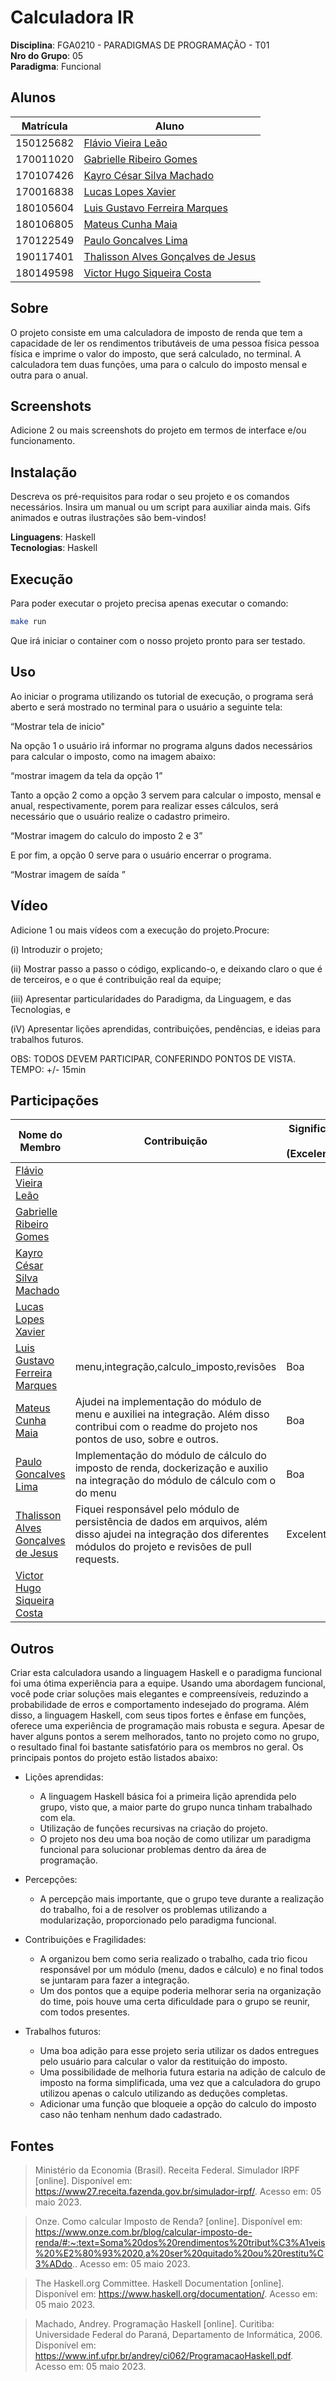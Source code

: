 # Calculadora IR

**Disciplina**: FGA0210 - PARADIGMAS DE PROGRAMAÇÃO - T01 <br>
**Nro do Grupo**: 05<br>
**Paradigma**: Funcional<br>

## Alunos

| Matrícula | Aluno                                                                    |
| --------- | ------------------------------------------------------------------------ |
| 150125682 | [Flávio Vieira Leão](https://github.com/flaviovl)                        |
| 170011020 | [Gabrielle Ribeiro Gomes](https://github.com/Gabrielle-Ribeiro)          |
| 170107426 | [Kayro César Silva Machado](https://github.com/kayrocesar)               |
| 170016838 | [Lucas Lopes Xavier](https://github.com/lucaslop)                        |
| 180105604 | [Luis Gustavo Ferreira Marques](https://github.com/luisgfmarques)        |
| 180106805 | [Mateus Cunha Maia](https://github.com/mateusmaiamaia)                   |
| 170122549 | [Paulo Goncalves Lima](https://github.com/PauloGoncalvesLima)            |
| 190117401 | [Thalisson Alves Gonçalves de Jesus](https://github.com/Thalisson-Alves) |
| 180149598 | [Victor Hugo Siqueira Costa](https://github.com/8ifq3)                   |

## Sobre

O projeto consiste em uma calculadora de imposto de renda que tem a capacidade de ler os rendimentos tributáveis de uma pessoa física pessoa física e imprime o valor do imposto, que será calculado, no terminal. A calculadora tem duas funções, uma para o calculo do imposto mensal e outra para o anual.

## Screenshots

Adicione 2 ou mais screenshots do projeto em termos de interface e/ou funcionamento.

## Instalação

Descreva os pré-requisitos para rodar o seu projeto e os comandos necessários.
Insira um manual ou um script para auxiliar ainda mais.
Gifs animados e outras ilustrações são bem-vindos!

**Linguagens**: Haskell<br>
**Tecnologias**: Haskell<br>

## Execução

Para poder executar o projeto precisa apenas executar o comando:

```bash
make run
```

Que irá iniciar o container com o nosso projeto pronto para ser testado.

## Uso 

Ao iniciar o programa utilizando os tutorial de execução, o programa será aberto e será mostrado no terminal para o usuário a seguinte tela:


“Mostrar tela de inicio"



Na opção 1 o usuário irá informar no programa alguns dados necessários para calcular o imposto, como na imagem abaixo:

“mostrar imagem da tela da opção 1”  

Tanto a opção 2 como a opção 3 servem para calcular o imposto, mensal e anual, respectivamente, porem para realizar esses cálculos, será necessário que o usuário realize o cadastro primeiro.


“Mostrar imagem do calculo do imposto 2 e 3”

E por fim, a opção 0 serve para o usuário encerrar o programa.

“Mostrar imagem de saída ”

## Vídeo

Adicione 1 ou mais vídeos com a execução do projeto.Procure:

(i) Introduzir o projeto;

(ii) Mostrar passo a passo o código, explicando-o, e deixando claro o que é de terceiros, e o que é contribuição real da equipe;

(iii) Apresentar particularidades do Paradigma, da Linguagem, e das Tecnologias, e

(iV) Apresentar lições aprendidas, contribuições, pendências, e ideias para trabalhos futuros.

OBS: TODOS DEVEM PARTICIPAR, CONFERINDO PONTOS DE VISTA.
TEMPO: +/- 15min

## Participações

| Nome do Membro                                                           | Contribuição                                                                                                                                        | Significância da Contribuição para o Projeto (Excelente/Boa/Regular/Ruim/Nula) |
| ------------------------------------------------------------------------ | --------------------------------------------------------------------------------------------------------------------------------------------------- | ------------------------------------------------------------------------------ |
| [Flávio Vieira Leão](https://github.com/flaviovl)                        |                                                                                                                                                     |                                                                                |
| [Gabrielle Ribeiro Gomes](https://github.com/Gabrielle-Ribeiro)          |                                                                                                                                                     |                                                                                |
| [Kayro César Silva Machado](https://github.com/kayrocesar)               |                                                                                                                                                     |                                                                                |
| [Lucas Lopes Xavier](https://github.com/lucaslop)                        |                                                                                                                                                     |                                                                                |
| [Luis Gustavo Ferreira Marques](https://github.com/luisgfmarques)        | menu,integração,calculo_imposto,revisões                                                                                                            | Boa                                                                            |
| [Mateus Cunha Maia](https://github.com/mateusmaiamaia)                   | Ajudei na implementação do módulo de menu e auxiliei na integração. Além disso contribui com o readme do projeto nos pontos de uso, sobre e outros. | Boa                                                                            |
| [Paulo Goncalves Lima](https://github.com/PauloGoncalvesLima)            |Implementação do módulo de cálculo do imposto de renda, dockerização e auxilio na integração do módulo de cálculo com o do menu                                                                                                                                                 | Boa                                                                                |
| [Thalisson Alves Gonçalves de Jesus](https://github.com/Thalisson-Alves) | Fiquei responsável pelo módulo de persistência de dados em arquivos, além disso ajudei na integração dos diferentes módulos do projeto e revisões de pull requests. | Excelente |
| [Victor Hugo Siqueira Costa](https://github.com/8ifq3)                   |                                                                                                                                                     |                                                                                |

## Outros 
Criar esta calculadora usando a linguagem Haskell e o paradigma funcional foi uma ótima experiência para a equipe. Usando uma abordagem funcional, você pode criar soluções mais elegantes e compreensíveis, reduzindo a probabilidade de erros e comportamento indesejado do programa. Além disso, a linguagem Haskell, com seus tipos fortes e ênfase em funções, oferece uma experiência de programação mais robusta e segura. Apesar de haver alguns pontos a serem melhorados, tanto no projeto como no grupo, o resultado final foi bastante satisfatório para os membros no geral. Os principais pontos do projeto estão listados abaixo:

* Lições aprendidas: 
    * A linguagem Haskell básica foi a primeira lição aprendida pelo grupo, visto que, a maior parte do grupo nunca tinham trabalhado com ela.
    * Utilização de funções recursivas na criação do projeto. 
    * O projeto nos deu uma boa noção de como utilizar um paradigma funcional para solucionar problemas dentro da área de programação.
* Percepções:
    * A percepção mais importante, que o grupo teve durante a realização do trabalho, foi a de resolver os problemas utilizando a modularização, proporcionado pelo paradigma funcional. 

* Contribuições e Fragilidades: 
    * A organizou bem como seria realizado o trabalho, cada trio ficou responsável por um módulo (menu, dados e cálculo) e no final todos se juntaram para fazer a integração.
    * Um dos pontos que a equipe poderia melhorar seria na organização do time, pois houve uma certa dificuldade para o grupo se reunir, com todos presentes.
* Trabalhos futuros: 
    * Uma boa adição para esse projeto seria utilizar os dados entregues pelo usuário para calcular o valor da restituição do imposto.
    * Uma possibilidade de melhoria futura estaria na adição de calculo de imposto na forma simplificada, uma vez que a calculadora do grupo utilizou apenas o calculo utilizando as deduções completas.
    * Adicionar uma função que bloqueie a opção do calculo do imposto caso não tenham nenhum dado cadastrado.
## Fontes


> Ministério da Economia (Brasil). Receita Federal. Simulador IRPF [online]. Disponível em: https://www27.receita.fazenda.gov.br/simulador-irpf/. Acesso em: 05 maio 2023.

> Onze. Como calcular Imposto de Renda? [online]. Disponível em: https://www.onze.com.br/blog/calcular-imposto-de-renda/#:~:text=Soma%20dos%20rendimentos%20tribut%C3%A1veis%20%E2%80%93%2020,a%20ser%20quitado%20ou%20restitu%C3%ADdo.. Acesso em: 05 maio 2023.

> The Haskell.org Committee. Haskell Documentation [online]. Disponível em: https://www.haskell.org/documentation/. Acesso em: 05 maio 2023.

> Machado, Andrey. Programação Haskell [online]. Curitiba: Universidade Federal do Paraná, Departamento de Informática, 2006. Disponível em: https://www.inf.ufpr.br/andrey/ci062/ProgramacaoHaskell.pdf. Acesso em: 05 maio 2023.
